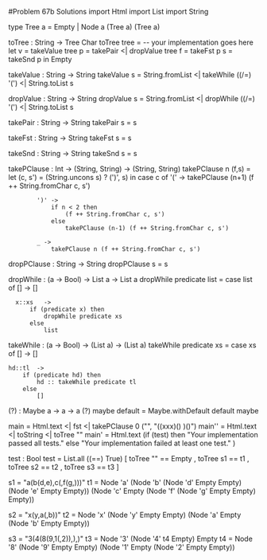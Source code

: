 #Problem 67b Solutions
import Html
import List
import String


type Tree a
    = Empty
    | Node a (Tree a) (Tree a)


toTree : String -> Tree Char
toTree tree =
    -- your implementation goes here
    let 
      v = takeValue tree
      p = takePair <| dropValue tree
      f = takeFst p
      s = takeSnd p
    in
      Empty


takeValue : String -> String
takeValue s = 
    String.fromList 
      <| takeWhile ((/=) '(') 
      <| String.toList s


dropValue : String -> String
dropValue s = 
    String.fromList 
      <| dropWhile ((/=) '(') 
      <| String.toList s


takePair : String -> String
takePair s = 
    s


takeFst : String -> String
takeFst s = 
    s
    

takeSnd : String -> String
takeSnd s = 
    s
    

takePClause : Int -> (String, String) -> (String, String)
takePClause n (f,s) =
    let
        (c, s') = (String.uncons s) ? (')', s)
    in
        case c of 
            '(' ->
                takePClause (n+1) (f ++ String.fromChar c, s')

            ')' ->
                if n < 2 then
                    (f ++ String.fromChar c, s')
                else
                    takePClause (n-1) (f ++ String.fromChar c, s')
                
            _ ->
                takePClause n (f ++ String.fromChar c, s')

    

dropPClause : String -> String
dropPClause s = 
    s
    

dropWhile : (a -> Bool) -> List a -> List a
dropWhile predicate list =
    case list of
      []      -> []
      
      x::xs   -> 
          if (predicate x) then 
              dropWhile predicate xs
          else 
              list


takeWhile : (a -> Bool) -> (List a) -> (List a)
takeWhile predicate xs =
  case xs of
    [] -> 
        []
        
    hd::tl  -> 
        if (predicate hd) then
            hd :: takeWhile predicate tl
        else 
            []


(?) : Maybe a -> a -> a
(?) maybe default =
    Maybe.withDefault default maybe


main = Html.text <| fst <| takePClause 0 ("", "((xxx)()   )()")
main'' = Html.text <| toString <| toTree ""
main' =
    Html.text
        (if (test) then
            "Your implementation passed all tests."
         else
            "Your implementation failed at least one test."
        )


test : Bool
test =
    List.all ((==) True)
      [ toTree "" == Empty
      , toTree s1 == t1 
      , toTree s2 == t2 
      , toTree s3 == t3
      ]


s1 = "a(b(d,e),c(,f(g,)))"
t1 = 
    Node 'a'
        (Node 'b'
            (Node 'd' Empty Empty)
            (Node 'e' Empty Empty))
        (Node 'c' 
            Empty 
            (Node 'f' 
                (Node 'g' Empty Empty) 
                Empty))


s2 = "x(y,a(,b))"
t2 = 
    Node 'x' 
        (Node 'y' Empty Empty) 
        (Node 'a' 
            Empty 
            (Node 'b' Empty Empty))


s3 = "3(4(8(9,1(,2)),),)"
t3 = Node '3' (Node '4' t4 Empty) Empty
t4 = 
  Node '8' 
    (Node '9' Empty Empty) 
    (Node '1' 
        Empty 
        (Node '2' Empty Empty))